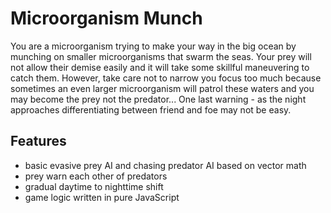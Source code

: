 # Microorganism Munch

You are a microorganism trying to make your way in the big ocean by munching on smaller microorganisms that swarm the seas. Your prey will not allow their demise easily and it will take some skillful maneuvering to catch them. However, take care not to narrow you focus too much because sometimes an even larger microorganism will patrol these waters and you may become the prey not the predator... One last warning - as the night approaches differentiating between friend and foe may not be easy.


## Features
- basic evasive prey AI and chasing predator AI based on vector math
- prey warn each other of predators
- gradual daytime to nighttime shift
- game logic written in pure JavaScript
